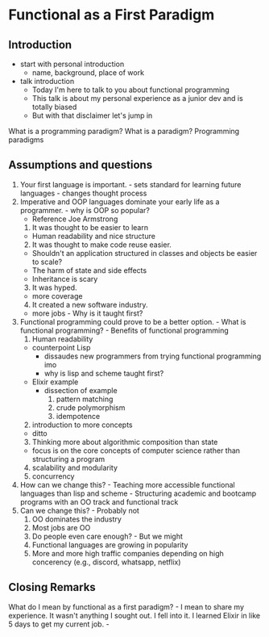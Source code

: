 # Functional as a First Paradigm

## Introduction

  - start with personal introduction
    - name, background, place of work
  - talk introduction
    - Today I'm here to talk to you about functional programming
    - This talk is about my personal experience as a junior dev and is totally biased
    - But with that disclaimer let's jump in

  What is a programming paradigm?
  What is a paradigm?
  Programming paradigms

## Assumptions and questions

  1. Your first language is important.
    - sets standard for learning future languages
    - changes thought process
  2. Imperative and OOP languages dominate your early life as a programmer.
    - why is OOP so popular?
     - Reference Joe Armstrong
      1. It was thought to be easier to learn
        - Human readability and nice structure
      2. It was thought to make code reuse easier.
       - Shouldn't an application structured in classes and objects be easier to scale?
        - The harm of state and side effects
        - Inheritance is scary
      3. It was hyped.
        - more coverage
      4. It created a new software industry.
        - more jobs
    - Why is it taught first?
  3. Functional programming could prove to be a better option.
    - What is functional programming?
    - Benefits of functional programming
      1. Human readability
        - counterpoint Lisp
          - dissaudes new programmers from trying functional programming imo
          - why is lisp and scheme taught first?
        - Elixir example
          - dissection of example
            1. pattern matching
            2. crude polymorphism
            3. idempotence
      2. introduction to more concepts
        - ditto
      3. Thinking more about algorithmic composition than state
        - focus is on the core concepts of computer science rather than structuring a program
      4. scalability and modularity
      5. concurrency
  4. How can we change this?
    - Teaching more accessible functional languages than lisp and scheme
    - Structuring academic and bootcamp programs with an OO track and functional track
  5. Can we change this?
    - Probably not
      1. OO dominates the industry
      2. Most jobs are OO
      3. Do people even care enough?
    - But we might
      1. Functional languages are growing in popularity
      2. More and more high traffic companies depending on high concerency (e.g., discord, whatsapp, netflix)

## Closing Remarks
  What do I mean by functional as a first paradigm?
    - I mean to share my experience. It wasn't anything I sought out. I fell into it. I learned Elixir in like 5 days to get my current job.
    - 

